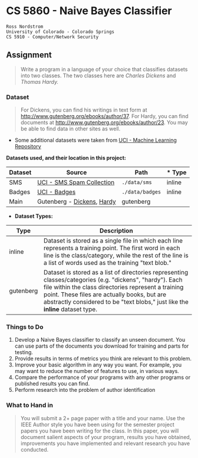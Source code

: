 CS 5860 - Naive Bayes Classifier
================================

    Ross Nordstrom
    University of Colorado - Colorado Springs
    CS 5910 - Computer/Network Security

## Assignment
 > Write a program in a language of your choice that classifies datasets into two classes. The two classes
here are _Charles Dickens_ and _Thomas Hardy._

### Dataset
 > For Dickens, you can find his writings in text form at http://www.gutenberg.org/ebooks/author/37.
For Hardy, you can find documents at http://www.gutenberg.org/ebooks/author/23. You may be
able to find data in other sites as well.

 * Some additional datasets were taken from [UCI - Machine Learning Repository](https://archive.ics.uci.edu/ml/datasets.html)

**Datasets used, and their location in this project:**

**Dataset** | **Source** | **Path** | * **Type**
---|---|---|---
SMS | [UCI - SMS Spam Collection](https://archive.ics.uci.edu/ml/datasets/SMS+Spam+Collection) | `./data/sms` | inline
Badges | [UCI - Badges](https://archive.ics.uci.edu/ml/datasets/Badges) | `./data/badges` | inline
Main | Gutenberg - [Dickens](http://www.gutenberg.org/ebooks/author/37), [Hardy](http://www.gutenberg.org/ebooks/author/23) | gutenberg

* **Dataset Types:**

**Type** | **Description**
---|---
inline | Dataset is stored as a single file in which each line represents a training point. The first word in each line is the class/category, while the rest of the line is a list of words used as the training "text blob."
gutenberg | Dataset is stored as a list of directories representing classes/categories (e.g. "dickens", "hardy"). Each file within the class directories represent a training point. These files are actually books, but are abstractly considered to be "text blobs," just like the **inline** dataset type.

### Things to Do
 1. Develop a Naive Bayes classifier to classify an unseen document. You can use parts of the
documents you download for training and parts for testing.
 2. Provide results in terms of metrics you think are relevant to this problem.
 3. Improve your basic algorithm in any way you want. For example, you may want to reduce the
 number of features to use, in various ways.
 4. Compare the performance of your programs with any other programs or published results you
 can find.
 5. Perform research into the problem of author identification

### What to Hand in
 > You will submit a 2+ page paper with a title and your name. Use the IEEE Author style you have
been using for the semester project papers you have been writing for the class. In this paper, you
will document salient aspects of your program, results you have obtained, improvements you have
implemented and relevant research you have conducted.

